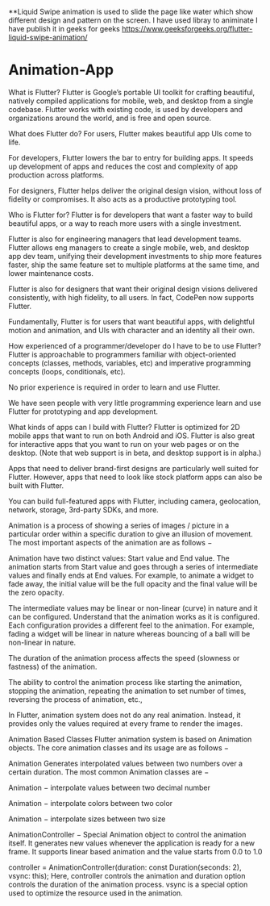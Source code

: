 

**Liquid Swipe animation is used to slide the page like water which show different design and pattern on the screen. I have used libray to animinate I have publish it in geeks for geeks https://www.geeksforgeeks.org/flutter-liquid-swipe-animation/

# Animation-App
What is Flutter?
Flutter is Google’s portable UI toolkit for crafting beautiful, natively compiled applications for mobile, web, and desktop from a single codebase. Flutter works with existing code, is used by developers and organizations around the world, and is free and open source.

What does Flutter do?
For users, Flutter makes beautiful app UIs come to life.

For developers, Flutter lowers the bar to entry for building apps. It speeds up development of apps and reduces the cost and complexity of app production across platforms.

For designers, Flutter helps deliver the original design vision, without loss of fidelity or compromises. It also acts as a productive prototyping tool.

Who is Flutter for?
Flutter is for developers that want a faster way to build beautiful apps, or a way to reach more users with a single investment.

Flutter is also for engineering managers that lead development teams. Flutter allows eng managers to create a single mobile, web, and desktop app dev team, unifying their development investments to ship more features faster, ship the same feature set to multiple platforms at the same time, and lower maintenance costs.

Flutter is also for designers that want their original design visions delivered consistently, with high fidelity, to all users. In fact, CodePen now supports Flutter.

Fundamentally, Flutter is for users that want beautiful apps, with delightful motion and animation, and UIs with character and an identity all their own.

How experienced of a programmer/developer do I have to be to use Flutter?
Flutter is approachable to programmers familiar with object-oriented concepts (classes, methods, variables, etc) and imperative programming concepts (loops, conditionals, etc).

No prior experience is required in order to learn and use Flutter.

We have seen people with very little programming experience learn and use Flutter for prototyping and app development.

What kinds of apps can I build with Flutter?
Flutter is optimized for 2D mobile apps that want to run on both Android and iOS. Flutter is also great for interactive apps that you want to run on your web pages or on the desktop. (Note that web support is in beta, and desktop support is in alpha.)

Apps that need to deliver brand-first designs are particularly well suited for Flutter. However, apps that need to look like stock platform apps can also be built with Flutter.

You can build full-featured apps with Flutter, including camera, geolocation, network, storage, 3rd-party SDKs, and more.

Animation is a process of showing a series of images / picture in a particular order within a specific duration to give an illusion of movement. The most important aspects of the animation are as follows −

Animation have two distinct values: Start value and End value. The animation starts from Start value and goes through a series of intermediate values and finally ends at End values. For example, to animate a widget to fade away, the initial value will be the full opacity and the final value will be the zero opacity.

The intermediate values may be linear or non-linear (curve) in nature and it can be configured. Understand that the animation works as it is configured. Each configuration provides a different feel to the animation. For example, fading a widget will be linear in nature whereas bouncing of a ball will be non-linear in nature.

The duration of the animation process affects the speed (slowness or fastness) of the animation.

The ability to control the animation process like starting the animation, stopping the animation, repeating the animation to set number of times, reversing the process of animation, etc.,

In Flutter, animation system does not do any real animation. Instead, it provides only the values required at every frame to render the images.

Animation Based Classes
Flutter animation system is based on Animation objects. The core animation classes and its usage are as follows −

Animation
Generates interpolated values between two numbers over a certain duration. The most common Animation classes are −

Animation<double> − interpolate values between two decimal number

Animation<Color> − interpolate colors between two color

Animation<Size> − interpolate sizes between two size

AnimationController − Special Animation object to control the animation itself. It generates new values whenever the application is ready for a new frame. It supports linear based animation and the value starts from 0.0 to 1.0

controller = AnimationController(duration: const Duration(seconds: 2), vsync: this);
Here, controller controls the animation and duration option controls the duration of the animation process. vsync is a special option used to optimize the resource used in the animation.


